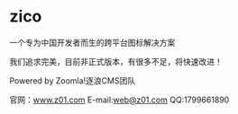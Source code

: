# zico
一个专为中国开发者而生的跨平台图标解决方案


我们追求完美，目前非正式版本，有很多不足，将快速改进！


Powered by Zoomla!逐浪CMS团队

官网：www.z01.com
E-mail:web@z01.com
QQ:1799661890
